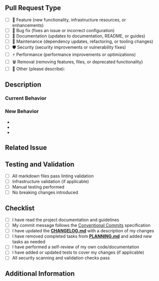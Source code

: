 <!-- Provide a general summary of your changes in the Title above -->

## Pull Request Type

<!-- What kind of change does this PR introduce? Please check one that applies to this PR. -->

- [ ] 🚀 Feature (new functionality, infrastructure resources, or enhancements)
- [ ] 🐛 Bug fix (fixes an issue or incorrect configuration)
- [ ] 📝 Documentation (updates to documentation, README, or guides)
- [ ] 🔧 Maintenance (dependency updates, refactoring, or tooling changes)
- [ ] 🛡️ Security (security improvements or vulnerability fixes)
- [ ] ⚡ Performance (performance improvements or optimizations)
- [ ] 🗑️ Removal (removing features, files, or deprecated functionality)
- [ ] 🔄 Other (please describe):

## Description

<!-- Provide a clear and concise description of your changes -->

### Current Behavior
<!-- Describe the current behavior/state before your changes -->

### New Behavior
<!-- Describe what changes with your PR -->

- 
- 
- 

## Related Issue

<!-- Link to the issue that this pull request addresses -->
<!-- Example: Closes #123 or Fixes #456 -->

## Testing and Validation

<!-- Describe the testing you've performed or validation steps -->

- [ ] All markdown files pass linting validation
- [ ] Infrastructure validation (if applicable)
- [ ] Manual testing performed
- [ ] No breaking changes introduced

## Checklist

<!-- Please confirm the following before submitting your pull request -->

- [ ] I have read the project documentation and guidelines
- [ ] My commit message follows the [Conventional Commits](https://www.conventionalcommits.org/en/v1.0.0/) specification
- [ ] I have updated the [**CHANGELOG.md**](CHANGELOG.md) with a description of my changes
- [ ] I have removed completed tasks from [**PLANNING.md**](PLANNING.md) and added new tasks as needed
- [ ] I have performed a self-review of my own code/documentation
- [ ] I have added or updated tests to cover my changes (if applicable)
- [ ] All security scanning and validation checks pass

## Additional Information

<!-- Add any additional context, screenshots, or information that would be helpful for reviewers -->

<!-- Thank you for your contribution! 🎉 -->
